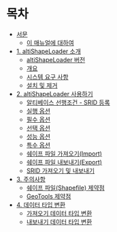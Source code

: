 # 목차

<!-- START doctoc generated TOC please keep comment here to allow auto update -->

<!-- DON'T EDIT THIS SECTION, INSTEAD RE-RUN doctoc TO UPDATE -->

- [서문](#%EC%84%9C%EB%AC%B8)
  - [이 매뉴얼에 대하여](#%EC%9D%B4-%EB%A7%A4%EB%89%B4%EC%96%BC%EC%97%90-%EB%8C%80%ED%95%98%EC%97%AC)
- [1. altiShapeLoader 소개](#1-altishapeloader-%EC%86%8C%EA%B0%9C)
  - [altiShapeLoader 버전](#altishapeloader-%EB%B2%84%EC%A0%84)
  - [개요](#%EA%B0%9C%EC%9A%94)
  - [시스템 요구 사항](#%EC%8B%9C%EC%8A%A4%ED%85%9C-%EC%9A%94%EA%B5%AC-%EC%82%AC%ED%95%AD)
  - [설치 및 제거](#%EC%84%A4%EC%B9%98-%EB%B0%8F-%EC%A0%9C%EA%B1%B0)
- [2. altiShapeLoader 사용하기](#2-altishapeloader-%EC%82%AC%EC%9A%A9%ED%95%98%EA%B8%B0)
  - [알티베이스 선행조건 - SRID 등록](#%EC%95%8C%ED%8B%B0%EB%B2%A0%EC%9D%B4%EC%8A%A4-%EC%84%A0%ED%96%89%EC%A1%B0%EA%B1%B4---srid-%EB%93%B1%EB%A1%9D)
  - [실행 옵션](#%EC%8B%A4%ED%96%89-%EC%98%B5%EC%85%98)
  - [필수 옵션](#%ED%95%84%EC%88%98-%EC%98%B5%EC%85%98)
  - [선택 옵션](#%EC%84%A0%ED%83%9D-%EC%98%B5%EC%85%98)
  - [성능 옵션](#%EC%84%B1%EB%8A%A5-%EC%98%B5%EC%85%98)
  - [특수 옵션](#%ED%8A%B9%EC%88%98-%EC%98%B5%EC%85%98)
  - [쉐이프 파일 가져오기(Import)](#%EC%89%90%EC%9D%B4%ED%94%84-%ED%8C%8C%EC%9D%BC-%EA%B0%80%EC%A0%B8%EC%98%A4%EA%B8%B0import)
  - [쉐이프 파일 내보내기(Export)](#%EC%89%90%EC%9D%B4%ED%94%84-%ED%8C%8C%EC%9D%BC-%EB%82%B4%EB%B3%B4%EB%82%B4%EA%B8%B0export)
  - [SRID 가져오기 및 내보내기](#srid-%EA%B0%80%EC%A0%B8%EC%98%A4%EA%B8%B0-%EB%B0%8F-%EB%82%B4%EB%B3%B4%EB%82%B4%EA%B8%B0)
- [3. 주의사항](#3-%EC%A3%BC%EC%9D%98%EC%82%AC%ED%95%AD)
  - [쉐이프 파일(Shapefile) 제약점](#%EC%89%90%EC%9D%B4%ED%94%84-%ED%8C%8C%EC%9D%BCshapefile-%EC%A0%9C%EC%95%BD%EC%A0%90)
  - [GeoTools 제약점](#geotools-%EC%A0%9C%EC%95%BD%EC%A0%90)
- [4. 데이터 타입 변환](#4-%EB%8D%B0%EC%9D%B4%ED%84%B0-%ED%83%80%EC%9E%85-%EB%B3%80%ED%99%98)
  - [가져오기 데이터 타입 변환](#%EA%B0%80%EC%A0%B8%EC%98%A4%EA%B8%B0-%EB%8D%B0%EC%9D%B4%ED%84%B0-%ED%83%80%EC%9E%85-%EB%B3%80%ED%99%98)
  - [내보내기 데이터 타입 변환](#%EB%82%B4%EB%B3%B4%EB%82%B4%EA%B8%B0-%EB%8D%B0%EC%9D%B4%ED%84%B0-%ED%83%80%EC%9E%85-%EB%B3%80%ED%99%98)

<!-- END doctoc generated TOC please keep comment here to allow auto update -->

<br>


